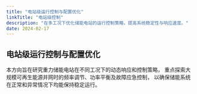```yaml
---
title: "电站级运行控制与配置优化"
linkTitle: "电站级控制"
description: "在多工况下优化储能电站的运行控制策略，提高系统稳定性与响应速度。"
date: 2024-02-17
---
```


## 电站级运行控制与配置优化

本方向旨在研究重力储能电站在不同工况下的动态响应和控制策略，
重点探索大规模可再生能源并网时的频率调节、功率平衡及故障应急控制，
以确保储能系统在正常和异常情况下均能保持稳定运行。


